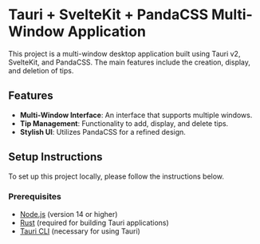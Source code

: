 # Tauri + SvelteKit + PandaCSS Multi-Window Application

This project is a multi-window desktop application built using Tauri v2, SvelteKit, and PandaCSS. The main features include the creation, display, and deletion of tips.

## Features

- **Multi-Window Interface**: An interface that supports multiple windows.
- **Tip Management**: Functionality to add, display, and delete tips.
- **Stylish UI**: Utilizes PandaCSS for a refined design.

## Setup Instructions

To set up this project locally, please follow the instructions below.

### Prerequisites

- [Node.js](https://nodejs.org/) (version 14 or higher)
- [Rust](https://www.rust-lang.org/) (required for building Tauri applications)
- [Tauri CLI](https://tauri.studio/docs/getting-started/installation) (necessary for using Tauri)
